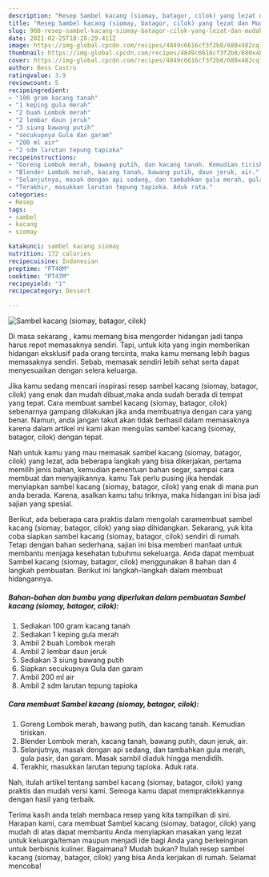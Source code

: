 ```yaml
---
description: "Resep Sambel kacang (siomay, batagor, cilok) yang lezat dan Mudah Dibuat"
title: "Resep Sambel kacang (siomay, batagor, cilok) yang lezat dan Mudah Dibuat"
slug: 900-resep-sambel-kacang-siomay-batagor-cilok-yang-lezat-dan-mudah-dibuat
date: 2021-02-25T18:28:29.411Z
image: https://img-global.cpcdn.com/recipes/4849c6616cf3f2b8/680x482cq70/sambel-kacang-siomay-batagor-cilok-foto-resep-utama.jpg
thumbnail: https://img-global.cpcdn.com/recipes/4849c6616cf3f2b8/680x482cq70/sambel-kacang-siomay-batagor-cilok-foto-resep-utama.jpg
cover: https://img-global.cpcdn.com/recipes/4849c6616cf3f2b8/680x482cq70/sambel-kacang-siomay-batagor-cilok-foto-resep-utama.jpg
author: Bess Castro
ratingvalue: 3.9
reviewcount: 5
recipeingredient:
- "100 gram kacang tanah"
- "1 keping gula merah"
- "2 buah Lombok merah"
- "2 lembar daun jeruk"
- "3 siung bawang putih"
- "secukupnya Gula dan garam"
- "200 ml air"
- "2 sdm larutan tepung tapioka"
recipeinstructions:
- "Goreng Lombok merah, bawang putih, dan kacang tanah. Kemudian tiriskan."
- "Blender Lombok merah, kacang tanah, bawang putih, daun jeruk, air."
- "Selanjutnya, masak dengan api sedang, dan tambahkan gula merah, gula pasir, dan garam. Masak sambil diaduk hingga mendidih."
- "Terakhir, masukkan larutan tepung tapioka. Aduk rata."
categories:
- Resep
tags:
- sambel
- kacang
- siomay

katakunci: sambel kacang siomay 
nutrition: 172 calories
recipecuisine: Indonesian
preptime: "PT40M"
cooktime: "PT47M"
recipeyield: "1"
recipecategory: Dessert

---
```



![Sambel kacang (siomay, batagor, cilok)](https://img-global.cpcdn.com/recipes/4849c6616cf3f2b8/680x482cq70/sambel-kacang-siomay-batagor-cilok-foto-resep-utama.jpg)

Di masa  sekarang , kamu memang bisa mengorder hidangan jadi tanpa harus repot memasaknya sendiri. Tapi, untuk kita yang ingin memberikan hidangan eksklusif pada orang tercinta, maka kamu memang lebih bagus memasaknya sendiri. Sebab, memasak sendiri lebih sehat serta dapat menyesuaikan dengan selera keluarga.

Jika kamu sedang mencari inspirasi resep sambel kacang (siomay, batagor, cilok) yang enak dan mudah dibuat,maka anda sudah berada di tempat yang tepat. Cara membuat sambel kacang (siomay, batagor, cilok)  sebenarnya gampang dilakukan jika anda membuatnya dengan cara yang benar. Namun, anda jangan takut akan tidak berhasil dalam memasaknya 
karena dalam artikel ini kami akan mengulas sambel kacang (siomay, batagor, cilok) dengan tepat.  



Nah untuk kamu yang mau memasak sambel kacang (siomay, batagor, cilok) yang lezat, ada beberapa langkah yang bisa dikerjakan, pertama memilih jenis bahan, kemudian penentuan bahan segar, sampai cara membuat dan menyajikannya. kamu Tak perlu pusing jika hendak menyiapkan sambel kacang (siomay, batagor, cilok) yang enak di mana pun anda berada. Karena, asalkan kamu  tahu triknya, maka hidangan ini bisa jadi sajian yang spesial.

Berikut, ada beberapa cara praktis  dalam mengolah caramembuat sambel kacang (siomay, batagor, cilok) yang siap dihidangkan. Sekarang, yuk kita coba siapkan sambel kacang (siomay, batagor, cilok) sendiri di rumah. Tetap dengan bahan sederhana, sajian ini bisa memberi manfaat untuk membantu menjaga kesehatan tubuhmu sekeluarga. Anda dapat membuat Sambel kacang (siomay, batagor, cilok) menggunakan 8 bahan dan 4 langkah pembuatan. Berikut ini langkah-langkah dalam membuat hidangannya.

<!--inarticleads1-->

##### Bahan-bahan dan bumbu yang diperlukan dalam pembuatan Sambel kacang (siomay, batagor, cilok):

1. Sediakan 100 gram kacang tanah
1. Sediakan 1 keping gula merah
1. Ambil 2 buah Lombok merah
1. Ambil 2 lembar daun jeruk
1. Sediakan 3 siung bawang putih
1. Siapkan secukupnya Gula dan garam
1. Ambil 200 ml air
1. Ambil 2 sdm larutan tepung tapioka




<!--inarticleads2-->

##### Cara membuat Sambel kacang (siomay, batagor, cilok):

1. Goreng Lombok merah, bawang putih, dan kacang tanah. Kemudian tiriskan.
1. Blender Lombok merah, kacang tanah, bawang putih, daun jeruk, air.
1. Selanjutnya, masak dengan api sedang, dan tambahkan gula merah, gula pasir, dan garam. Masak sambil diaduk hingga mendidih.
1. Terakhir, masukkan larutan tepung tapioka. Aduk rata.




Nah, itulah artikel tentang  sambel kacang (siomay, batagor, cilok)  yang praktis dan mudah versi kami. Semoga kamu dapat mempraktekkannya dengan hasil yang terbaik. 

Terima kasih anda telah membaca resep yang kita tampilkan di sini. Harapan kami, cara membuat  Sambel kacang (siomay, batagor, cilok) yang mudah di atas dapat membantu Anda menyiapkan masakan yang lezat untuk keluarga/teman maupun menjadi ide bagi Anda yang berkeinginan untuk berbisnis kuliner. Bagaimana? Mudah bukan? Itulah resep sambel kacang (siomay, batagor, cilok) yang bisa Anda kerjakan di rumah. Selamat mencoba!

